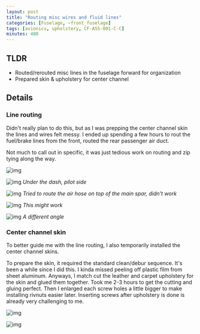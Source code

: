 ```yaml
---
layout: post
title: "Routing misc wires and fluid lines"
categories: [Fuselage, ~front_fuselage]
tags: [avionics, upholstery, CF-ASS-001-C-C]
minutes: 480
---
```


## TLDR

- Routed/rerouted misc lines in the fuselage forward for organization
- Prepared skin & upholstery for center channel

## Details

### Line routing

Didn't really plan to do this, but as I was prepping the center channel skin the lines and wires felt messy. I ended up spending a few hours to rout the fuel/brake lines from the front, routed the rear passenger air duct.

Not much to call out in specific, it was just tedious work on routing and zip tying along the way.

![img](https://lh3.googleusercontent.com/pw/AP1GczOYX0_CsLSds7fwNUIoDI5Vox1LUw5OPbYwl9K2XLXsKTa2ZukGmwh4I0gW3TAlT1VSlhm5UPgEmUUbWZGsw_Sw7LEh-d_lojRV96WV7-MilgPPM1C4z_U1q-xph_blQBIYYpEborjMiWyoeHIqrlWLdg=w1252-h1664-s-no-gm?authuser=0)

![img](https://lh3.googleusercontent.com/pw/AP1GczMnZUd7bwMfFQA4MFd4FG1wHOdgZynwWGIgVIEUIZ_8nOqZvO8KaqKntmOGOh5M341bTJ1SDjINf1xXxDVBf5G0HJ4iZM0ZzrO_vZjDMNTtVM6m6qB-m4oiZeWsxHnKk9YPJ5_5YdXa6OMdKXKW1_fZ5w=w1252-h1664-s-no-gm?authuser=0)
_Under the dash, pilot side_

![img](https://lh3.googleusercontent.com/pw/AP1GczNjoVy9b75A0At75V1K_HFFr8NY0C_84Iiqa2rGvfdoGaKC1Cfju6B4JHz4LRxRYC5nPkjARoZk4SZto81XwqClteAjak--D2Hmd2BQMMr4ClfN3j_sqteKVl6xQG6RPNLiJ4mUc36ry5blETdRj4NfPw=w1252-h1664-s-no-gm?authuser=0)
_Tried to route the air hose on top of the main spar, didn't work_

![img](https://lh3.googleusercontent.com/pw/AP1GczO3Mc8M_CDQlD-90JE4a-qPATA05bMyJsaE9stegPdPtTBS7YtwdTNZz_JaO1ZXQXl2h5-pNkxcESm-ds14FlYt-Tf-TE3sx3m-lVDPqOsMPRhMYhLCbaDC7NZijQMWx0jLekxCx59TkCm3e3gnaCubXA=w2210-h1664-s-no-gm?authuser=0)
_This might work_

![img](https://lh3.googleusercontent.com/pw/AP1GczOmWm9CW7-vWn-otsb2Jfm1vEHF-kh4S7_dew9msmL3hydZkp9bDxK5SXxrh-uUx3PqwNXgJjtQn8jjP0jnoUCRs7z7BY_dJZsD2l1h64PjTjTR7mDgsbqKx25Jqj3ZhHQFFMLnMTQ4vTft9dIAjH_kew=w2210-h1664-s-no-gm?authuser=0)
_A different angle_

### Center channel skin

To better guide me with the line routing, I also temporarily installed the center channel skins.

To prepare the skin, it required the standard clean/debur sequence. It's been a while since I did this. I kinda missed peeling off plastic film from sheet aluminum. Anyways, I match cut the leather and carpet upholstery for the skin and glued them together. Took me 2-3 hours to get the cutting and gluing perfect. Then I enlarged each screw holes a little bigger to make installing rivnuts easier later. Inserting screws after upholstery is done is already very challenging to me.

![img](https://lh3.googleusercontent.com/pw/AP1GczOW3LuHkChBxDOMkQ-NCjz2ArIM_r_bznQ_LLp999o4mE2nBKA3FruE2tUpou-oSNO7cVmHsfkBzBTGZiaDK-PZ2N1fCAlhqSbv428mWRsuY8NWCyxcP3TSKLoF8Ih9DpDju2pudp4b17dyLRM16CTRlw=w3648-h2736-s-no-gm?authuser=0)

![img](https://lh3.googleusercontent.com/pw/AP1GczPSH-aYaSNyMKKI3jIqLzqg-eh0TcdzHEnNf7k4UKLyEnRc4LBLbfOpWHlQxuozfCQY8w5ER4v_hGSlr2G3twv8FfJOcnZgXBPvCB6GW3opzmSDfkwZ65fZcUzQa3OoA5FTdiBfep5tqCCbkbPdwIzPpA=w4080-h3072-s-no-gm?authuser=0)
